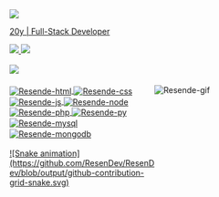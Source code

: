 
<a href="https://github.com/ResenDev"><img align="center" src="https://cdn.discordapp.com/attachments/868320009108193350/1028334229496533033/Hello_world_im_rafael_resende_1.gif">

20y | Full-Stack Developer 
<div>
    <a href="https://.com/"><img src="https://img.shields.io/badge/my%20portfolio-120B08?style=for-the-badge&logo=About.me&logoColor=white">
    <a href="https://www.linkedin.com/in/rafael-resende-b5090320b/"><img src="https://img.shields.io/badge/linkedin-0A66C2?style=for-the-badge&logo=linkedin&logoColor=white">   
</div><br>
<div>
    <a href="https://github.com/ResenDev">
<img height="180em" src="https://github-readme-stats.vercel.app/api?username=ResenDev&show_icons=true&theme=dracula&include_all_commits=true&count_private=true"/>
</div>
<div style="display: inline_block"><br>
    <img align="right" alt="Resende-gif"height="180" width="250" src="https://cdn.discordapp.com/attachments/868320009108193350/1028339778078396436/971-removebg-preview_1.png" />  
    <img align="center"alt="Resende-html" height="30" width="40" src="https://cdn.jsdelivr.net/gh/devicons/devicon/icons/html5/html5-original.svg" />   
    <img align="center" alt="Resende-css" height="30" width="40" src="https://cdn.jsdelivr.net/gh/devicons/devicon/icons/css3/css3-original.svg" />   
    <img  align="center" alt="Resende-js" height="30" width="40" src="https://cdn.jsdelivr.net/gh/devicons/devicon/icons/javascript/javascript-plain.svg" />   
     <img align="center" alt="Resende-node" height="30" width="40" src="https://cdn.jsdelivr.net/gh/devicons/devicon/icons/nodejs/nodejs-plain-wordmark.svg" />
            <img align="center" alt="Resende-php" height="30" width="40" src="https://cdn.jsdelivr.net/gh/devicons/devicon/icons/php/php-original.svg" />
    <img align="center" alt="Resende-py" height="30" width="40" src="https://cdn.jsdelivr.net/gh/devicons/devicon/icons/python/python-original.svg" />  
    <img align="center" alt="Resende-mysql" height="30" width="40" src="https://cdn.jsdelivr.net/gh/devicons/devicon/icons/mysql/mysql-original-wordmark.svg" />  
    <img align="center"  alt="Resende-mongodb" height="30" width "40" src="https://cdn.jsdelivr.net/gh/devicons/devicon/icons/mongodb/mongodb-plain-wordmark.svg" /> 
</div><br>
    <div>
![Snake animation](https://github.com/ResenDev/ResenDev/blob/output/github-contribution-grid-snake.svg)
    </div>
        
     

